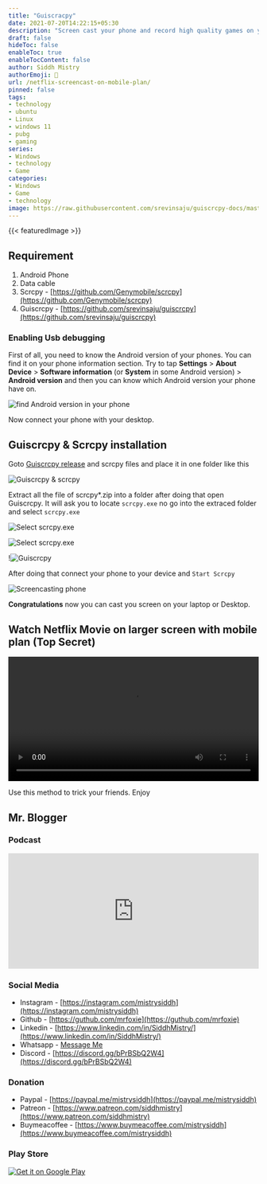 ```yaml
---
title: "Guiscracpy"
date: 2021-07-20T14:22:15+05:30
description: "Screen cast your phone and record high quality games on your laptop or desktop"
draft: false
hideToc: false
enableToc: true
enableTocContent: false
author: Siddh Mistry
authorEmoji: 🤯
url: /netflix-screencast-on-mobile-plan/
pinned: false
tags:
- technology
- ubuntu
- Linux
- windows 11
- pubg
- gaming
series:
- Windows
- technology
- Game
categories:
- Windows
- Game
- technology
image: https://raw.githubusercontent.com/srevinsaju/guiscrcpy-docs/master/docs/screen3.png
---
```

{{< featuredImage >}}

## Requirement

1. Android Phone
2. Data cable
3. Scrcpy - [https://github.com/Genymobile/scrcpy](https://github.com/Genymobile/scrcpy)
4. Guiscrcpy - [https://github.com/srevinsaju/guiscrcpy](https://github.com/srevinsaju/guiscrcpy)

### Enabling Usb debugging

First of all, you need to know the Android version of your phones. You can find it on your phone information section. Try to tap **Settings** > **About Device** > **Software information** (or **System** in some Android version) > **Android version** and then you can know which Android version your phone have on.

![ find Android version in your phone](https://www.isunshare.com/images/article/android/enable-usb-debugging/find-android-version-in-smartphone.png)

Now connect your phone with your desktop.

## Guiscrcpy & Scrcpy installation

Goto [Guiscrcpy release](https://github.com/srevinsaju/guiscrcpy/releases/tag/continuous) and scrcpy files and place it in one folder like this

![Guiscrcpy & scrcpy](/images/posts/m8KuMHCCeA.png)

Extract all the file of scrcpy*.zip into a folder after doing that open Guiscrcpy. It will ask you to locate `scrcpy.exe` no go into the extraced folder and select `scrcpy.exe` 

![Select scrcpy.exe](/images/posts/e2GmICGlGd.png)

![Select scrcpy.exe](/images/posts/cjqDYpptso.png)

!![Guiscrcpy](/images/posts/moSrWxBbhA.png)

After doing that connect your phone to your device and `Start Scrcpy`

![Screencasting phone](/images/posts/AFjGGRSe3F.png)

**Congratulations** now you can cast you screen on your laptop or Desktop.

## Watch Netflix Movie on larger screen with mobile plan (Top Secret)

<video width="100%" height="250" controls>
    <source src="/videos/Screencast_Netflix.mkv">
</video>

Use this method to trick your friends. Enjoy

## Mr. Blogger

### Podcast

<iframe src="https://open.spotify.com/embed/show/6p14uYsO8NtWD8tM3wEd4o" width="100%" height="232" frameBorder="0" allowtransparency="true" allow="encrypted-media"></iframe>

### Social Media

- Instagram - [https://instagram.com/mistrysiddh](https://instagram.com/mistrysiddh)
- Github - [https://guthub.com/mrfoxie](https://guthub.com/mrfoxie)
- Linkedin - [https://www.linkedin.com/in/SiddhMistry/](https://www.linkedin.com/in/SiddhMistry/)
- Whatsapp - [Message Me](https://api.whatsapp.com/send?phone=916355040470&text=http%3A%2F%2Fmistrysiddh.tk%2F)
- Discord - [https://discord.gg/bPrBSbQ2W4](https://discord.gg/bPrBSbQ2W4)

### Donation

- Paypal - [https://paypal.me/mistrysiddh](https://paypal.me/mistrysiddh)
- Patreon - [https://www.patreon.com/siddhmistry](https://www.patreon.com/siddhmistry)
- Buymeacoffee - [https://www.buymeacoffee.com/mistrysiddh](https://www.buymeacoffee.com/mistrysiddh)

### Play Store

[![Get it on Google Play](https://play.google.com/intl/en_us/badges/static/images/badges/en_badge_web_generic.png)](https://bit.ly/2Vch9gi)

